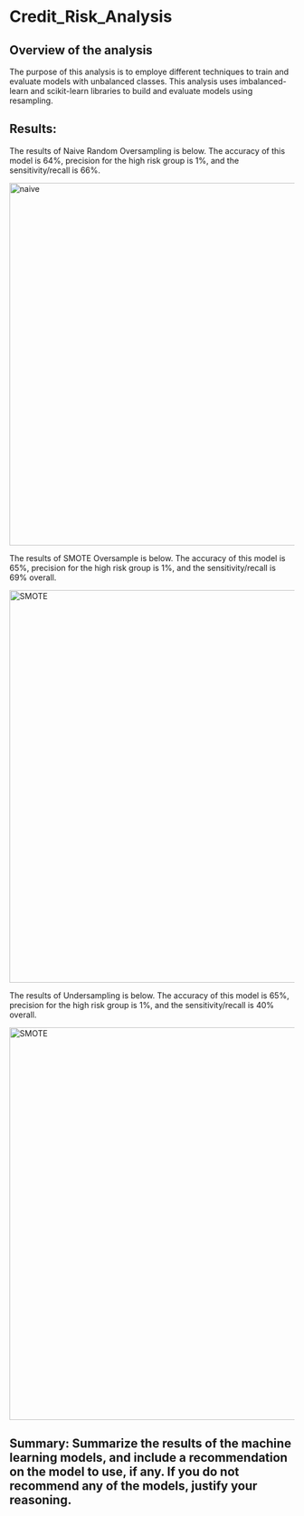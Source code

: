 # Credit_Risk_Analysis
## Overview of the analysis
The purpose of this analysis is to employe different techniques to train and evaluate models with unbalanced classes. This analysis uses imbalanced-learn and scikit-learn libraries to build and evaluate models using resampling.


## Results: 
The results of Naive Random Oversampling is below. The accuracy of this model is 64%, precision for the high risk group is 1%, and the sensitivity/recall is 66%.

<img width="641" alt="naive" src="https://user-images.githubusercontent.com/86024512/137638908-80fb61d1-29e7-41a0-b66d-ff9b8b80de61.png">

The results of SMOTE Oversample is below. The accuracy of this model is 65%, precision for the high risk group is 1%, and the sensitivity/recall is 69% overall.

<img width="694" alt="SMOTE" src="https://user-images.githubusercontent.com/86024512/137639065-35161606-632e-4492-9a97-46e4efb80dde.png">

The results of Undersampling is below. The accuracy of this model is 65%, precision for the high risk group is 1%, and the sensitivity/recall is 40% overall.


<img width="694" alt="SMOTE" src="https://user-images.githubusercontent.com/86024512/137639134-bae48249-c2ec-4e9a-ae4a-3bd223a896e7.png">

## Summary: Summarize the results of the machine learning models, and include a recommendation on the model to use, if any. If you do not recommend any of the models, justify your reasoning.
